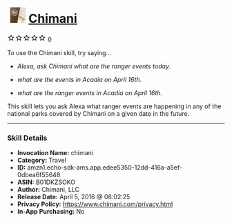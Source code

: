 # &nbsp;<img src="skill_icon" alt="Chimani icon" width="36"> [Chimani](http://alexa.amazon.com/#skills/amzn1.echo-sdk-ams.app.edee5350-12dd-416a-a5ef-0dbea6f55648)
![0 stars](../../images/ic_star_border_black_18dp_1x.png)![0 stars](../../images/ic_star_border_black_18dp_1x.png)![0 stars](../../images/ic_star_border_black_18dp_1x.png)![0 stars](../../images/ic_star_border_black_18dp_1x.png)![0 stars](../../images/ic_star_border_black_18dp_1x.png) 0

To use the Chimani skill, try saying...

* *Alexa, ask Chimani what are the ranger events today.*

* *what are the events in Acadia on April 16th.*

* *what are the ranger events in Acadia on April 16th.*

This skill lets you ask Alexa what ranger events are happening in any of the national parks covered by Chimani on a given date in the future.

***

### Skill Details

* **Invocation Name:** chimani
* **Category:** Travel
* **ID:** amzn1.echo-sdk-ams.app.edee5350-12dd-416a-a5ef-0dbea6f55648
* **ASIN:** B01DKZSOKO
* **Author:** Chimani, LLC
* **Release Date:** April 5, 2016 @ 08:02:25
* **Privacy Policy:** https://www.chimani.com/privacy.html
* **In-App Purchasing:** No
